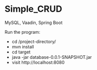 # Simple_CRUD
MySQL, Vaadin, Spring Boot

Run the program:

- cd /project-directory/
- mvn install
- cd target
- java -jar database-0.0.1-SNAPSHOT.jar
- visit http://localhost:8080
